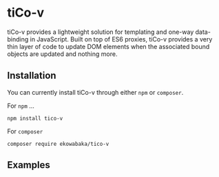 tiCo-v
====
tiCo-v provides a lightweight solution for templating and one-way data-binding in JavaScript. Built on top of ES6 proxies, tiCo-v provides a very thin layer of code to update DOM elements when the associated bound objects are updated and nothing more.

Installation
------------
You can currently install tiCo-v through either `npm` or `composer`.

For `npm` ...

    npm install tico-v

For `composer`
    
    composer require ekowabaka/tico-v


Examples
--------

